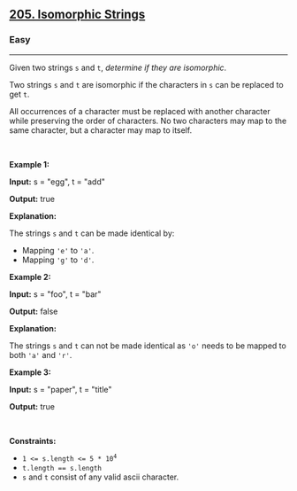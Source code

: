 <h2><a href="https://leetcode.com/problems/isomorphic-strings/">205. Isomorphic Strings</a></h2><h3>Easy</h3><hr><div style="user-select: auto;"><p style="user-select: auto;">Given two strings <code style="user-select: auto;">s</code> and <code style="user-select: auto;">t</code>, <em style="user-select: auto;">determine if they are isomorphic</em>.</p>

<p style="user-select: auto;">Two strings <code style="user-select: auto;">s</code> and <code style="user-select: auto;">t</code> are isomorphic if the characters in <code style="user-select: auto;">s</code> can be replaced to get <code style="user-select: auto;">t</code>.</p>

<p style="user-select: auto;">All occurrences of a character must be replaced with another character while preserving the order of characters. No two characters may map to the same character, but a character may map to itself.</p>

<p style="user-select: auto;">&nbsp;</p>
<p style="user-select: auto;"><strong class="example" style="user-select: auto;">Example 1:</strong></p>

<div class="example-block" style="user-select: auto;">
<p style="user-select: auto;"><strong style="user-select: auto;">Input:</strong> <span class="example-io" style="user-select: auto;">s = "egg", t = "add"</span></p>

<p style="user-select: auto;"><strong style="user-select: auto;">Output:</strong> <span class="example-io" style="user-select: auto;">true</span></p>

<p style="user-select: auto;"><strong style="user-select: auto;">Explanation:</strong></p>

<p style="user-select: auto;">The strings <code style="user-select: auto;">s</code> and <code style="user-select: auto;">t</code> can be made identical by:</p>

<ul style="user-select: auto;">
	<li style="user-select: auto;">Mapping <code style="user-select: auto;">'e'</code> to <code style="user-select: auto;">'a'</code>.</li>
	<li style="user-select: auto;">Mapping <code style="user-select: auto;">'g'</code> to <code style="user-select: auto;">'d'</code>.</li>
</ul>
</div>

<p style="user-select: auto;"><strong class="example" style="user-select: auto;">Example 2:</strong></p>

<div class="example-block" style="user-select: auto;">
<p style="user-select: auto;"><strong style="user-select: auto;">Input:</strong> <span class="example-io" style="user-select: auto;">s = "foo", t = "bar"</span></p>

<p style="user-select: auto;"><strong style="user-select: auto;">Output:</strong> <span class="example-io" style="user-select: auto;">false</span></p>

<p style="user-select: auto;"><strong style="user-select: auto;">Explanation:</strong></p>

<p style="user-select: auto;">The strings <code style="user-select: auto;">s</code> and <code style="user-select: auto;">t</code> can not be made identical as <code style="user-select: auto;">'o'</code> needs to be mapped to both <code style="user-select: auto;">'a'</code> and <code style="user-select: auto;">'r'</code>.</p>
</div>

<p style="user-select: auto;"><strong class="example" style="user-select: auto;">Example 3:</strong></p>

<div class="example-block" style="user-select: auto;">
<p style="user-select: auto;"><strong style="user-select: auto;">Input:</strong> <span class="example-io" style="user-select: auto;">s = "paper", t = "title"</span></p>

<p style="user-select: auto;"><strong style="user-select: auto;">Output:</strong> <span class="example-io" style="user-select: auto;">true</span></p>
</div>

<p style="user-select: auto;">&nbsp;</p>
<p style="user-select: auto;"><strong style="user-select: auto;">Constraints:</strong></p>

<ul style="user-select: auto;">
	<li style="user-select: auto;"><code style="user-select: auto;">1 &lt;= s.length &lt;= 5 * 10<sup style="user-select: auto;">4</sup></code></li>
	<li style="user-select: auto;"><code style="user-select: auto;">t.length == s.length</code></li>
	<li style="user-select: auto;"><code style="user-select: auto;">s</code> and <code style="user-select: auto;">t</code> consist of any valid ascii character.</li>
</ul>
</div>